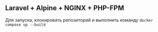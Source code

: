 
## Laravel + Alpine + NGINX + PHP-FPM

Для запуска, клонировать репозиторий и выполнить команду `docker compose up --build `  
